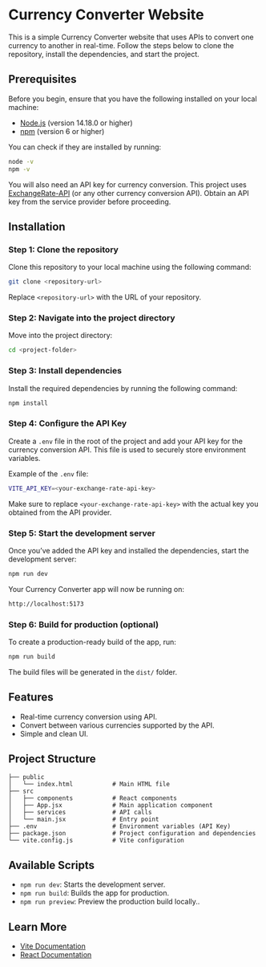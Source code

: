 
# Currency Converter Website

This is a simple Currency Converter website that uses APIs to convert one currency to another in real-time. Follow the steps below to clone the repository, install the dependencies, and start the project.

## Prerequisites

Before you begin, ensure that you have the following installed on your local machine:

- [Node.js](https://nodejs.org/) (version 14.18.0 or higher)
- [npm](https://www.npmjs.com/) (version 6 or higher)

You can check if they are installed by running:

```bash
node -v
npm -v
```

You will also need an API key for currency conversion. This project uses [ExchangeRate-API](https://www.exchangerate-api.com/) (or any other currency conversion API). Obtain an API key from the service provider before proceeding.

## Installation

### Step 1: Clone the repository

Clone this repository to your local machine using the following command:

```bash
git clone <repository-url>
```

Replace `<repository-url>` with the URL of your repository.

### Step 2: Navigate into the project directory

Move into the project directory:

```bash
cd <project-folder>
```

### Step 3: Install dependencies

Install the required dependencies by running the following command:

```bash
npm install
```

### Step 4: Configure the API Key

Create a `.env` file in the root of the project and add your API key for the currency conversion API. This file is used to securely store environment variables.

Example of the `.env` file:

```bash
VITE_API_KEY=<your-exchange-rate-api-key>
```

Make sure to replace `<your-exchange-rate-api-key>` with the actual key you obtained from the API provider.

### Step 5: Start the development server

Once you’ve added the API key and installed the dependencies, start the development server:

```bash
npm run dev
```

Your Currency Converter app will now be running on:

```bash
http://localhost:5173
```

### Step 6: Build for production (optional)

To create a production-ready build of the app, run:

```bash
npm run build
```

The build files will be generated in the `dist/` folder.

## Features

- Real-time currency conversion using API.
- Convert between various currencies supported by the API.
- Simple and clean UI.

## Project Structure

```
├── public
│   └── index.html           # Main HTML file
├── src
│   ├── components           # React components
│   ├── App.jsx              # Main application component
│   ├── services             # API calls
│   └── main.jsx             # Entry point
├── .env                     # Environment variables (API Key)
├── package.json             # Project configuration and dependencies
└── vite.config.js           # Vite configuration
```

## Available Scripts

- `npm run dev`: Starts the development server.
- `npm run build`: Builds the app for production.
- `npm run preview`: Preview the production build locally..

## Learn More

- [Vite Documentation](https://vitejs.dev/guide/)
- [React Documentation](https://reactjs.org/)
